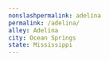 ```yaml
---
﻿nonslashpermalink: adelina
permalink: /adelina/
alley: Adelina
city: Ocean Springs
state: Mississippi
---
```

